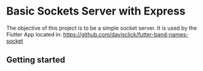 # Basic Sockets Server with Express

The objective of this project is to be a simple socket server. It is used by the Flutter App located in: https://github.com/davisclick/futter-band-names-socket

## Getting started

